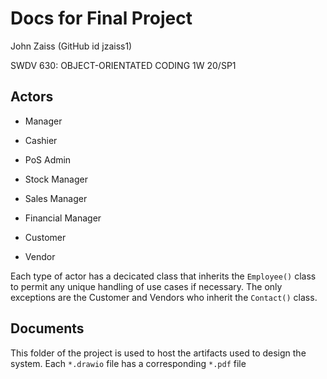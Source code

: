 # Docs for Final Project

John Zaiss (GitHub id jzaiss1)

SWDV 630: OBJECT-ORIENTATED CODING 1W 20/SP1

## Actors

* Manager
* Cashier
* PoS Admin
* Stock Manager
* Sales Manager
* Financial Manager

* Customer
* Vendor

Each type of actor has a decicated class that inherits the `Employee()` class to permit any unique handling of use cases if necessary.  The only exceptions are the Customer and Vendors who inherit the `Contact()` class.

## Documents

This folder of the project is used to host the artifacts used to design the system.  Each `*.drawio` file has a corresponding `*.pdf` file
